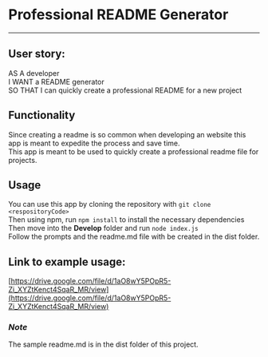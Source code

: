 # Professional README Generator 

***

## User story:

AS A developer\
I WANT a README generator\
SO THAT I can quickly create a professional README for a new project

## Functionality 

Since creating a readme is so common when developing an website this app is meant to expedite the process and save time.\
This app is meant to be used to quickly create a professional readme file for projects.

## Usage

You can use this app by cloning the repository with ```git clone <respositoryCode>```\
Then using npm, run ```npm install``` to install the necessary dependencies\
Then move into the **Develop** folder and run ```node index.js```\
Follow the prompts and the readme.md file with be created in the dist folder.

## Link to example usage: 

[https://drive.google.com/file/d/1aO8wY5POpR5-Zi_XYZtKenct4SqaR_MR/view](https://drive.google.com/file/d/1aO8wY5POpR5-Zi_XYZtKenct4SqaR_MR/view)

### *Note*

 The sample readme.md is in the dist folder of this project.
